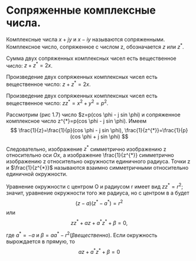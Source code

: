 # Сопряженные комплексные числа.

Комплексные числа $x+jy$ и $x-iy$ называются сопряженными. Комплексное число, сопряженное с числом z, обозначается $z$ или $z^{*}$.

Сумма двух сопряженных комплексных чисел есть вещественное число: $z+z^{*}=2x$.

Произведение двух сопряженных комплексных чисел есть вещественное число: $z+z^{*}=2x$.

Произведение двух сопряженных комплексных чисел есть вещественное число: $zz^{*}=x^{2}+y^{2}=p^{2}$.

Рассмотрим (рис 1.7) число $z=p(cos \phi - j sin \phi) и сопряженное комплексное число z^{*}=p(cos \phi - j sin \phi). Имеем 
$$
    \frac{1}{z}=\frac{1}{p}(cos \phi - j sin \phi),
    \frac{1}{z^{*}}=\frac{1}{p}(cos \phi + j sin \phi)
$$

Следовательно, изображение $z^{*}$ симметрично изображению z относительно оси $Ox$, а изображение \frac{1}{z^{*}} симметрично изображению z относительно окружности единичного радиуса. Точки z и $\frac{1}{z^{*}}$ называются взаимно симметричными относительно единичной окружности.

Уравнение окружности с центром O и радиусом r имеет вид $zz^{*}=r^{2};$ значит, уравнение окружности того же радиуса, но с центром в a будет 
$$
    (z-a)(z^{*}-a^{*})=r^{2}
$$
или
$$
    zz^{*}+az+a^{*}z^{*}+\beta=0,
$$

где $a^{*}=-a$ и $\beta=aa^{*}-r^{2} (\beta вещественно).$ 
Если окружность вырождается в прямую, то 
$$
    az+a^{*}z^{*}+\beta=0
$$